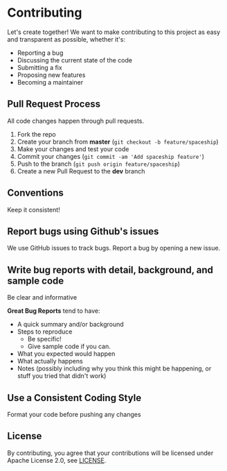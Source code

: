 # Contributing

Let's create together! We want to make contributing to this project as easy and transparent as possible, whether it's:

- Reporting a bug
- Discussing the current state of the code
- Submitting a fix
- Proposing new features
- Becoming a maintainer

## Pull Request Process

All code changes happen through pull requests.

1. Fork the repo
2. Create your branch from **master** (`git checkout -b feature/spaceship`)
3. Make your changes and test your code
4. Commit your changes (`git commit -am 'Add spaceship feature'`)
5. Push to the branch (`git push origin feature/spaceship`)
6. Create a new Pull Request to the **dev** branch

## Conventions

Keep it consistent!

## Report bugs using Github's issues
We use GitHub issues to track bugs. Report a bug by opening a new issue.

## Write bug reports with detail, background, and sample code
Be clear and informative

**Great Bug Reports** tend to have:

- A quick summary and/or background
- Steps to reproduce
  - Be specific!
  - Give sample code if you can.
- What you expected would happen
- What actually happens
- Notes (possibly including why you think this might be happening, or stuff you tried that didn't work)

## Use a Consistent Coding Style
Format your code before pushing any changes

## License
By contributing, you agree that your contributions will be licensed under Apache License 2.0, see [LICENSE](./LICENSE.md).